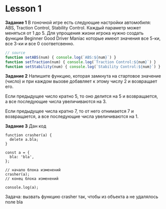 # Lesson 1 #

**Задание 1**
В гоночной игре есть следующие настройки автомобиля: ABS, Traction Control, Stability Control. Каждый параметр может меняться от 1 до 5. Для упрощения жизни игрока нужно создать функции Beginner Good Driver Maniac которые имеют значения все 5-ки, все 3-ки и все 0 соответсвенно.

```javascript
// source
function setABS(num) { console.log(`ABS:${num}`) }
function setTraction(num) { console.log(`Traction Control:${num}`) }
function setStability(num) { console.log(`Stability Control:${num}`) }
```


**Задание 2**
Напишите функцию, которая замкнута на стартовое значение (число) и при каждом вызове добавляет к этому числу 2 и возвращает его. 

Если предыдущее число кратно 5, то оно делится на 5 и возвращается, а все последующие числа увеличиваются на 3.

Если предыдущее числа кратно 7, то от него отнимается 7 и возвращается, а все последующие числа увеличиваются на 1.

**Задание 3**
Дан код

    function crasher(a) {
      delete a.bla;
    }
    
    const a = {
      bla: 'bla',
    };
    
    // начало блока изменений
    crasher(a);
    // конец блока изменений
    
    console.log(a);
    

Задача: вызвать функцию crasher так, чтобы из объекта a не удалялось поле bla